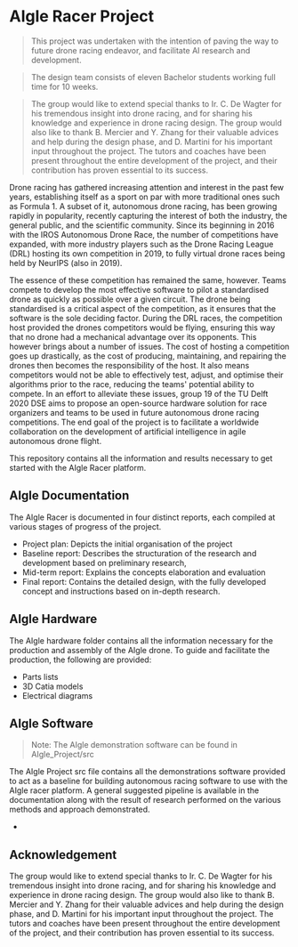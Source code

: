 # AIgle Racer Project

> This project was undertaken with the intention of paving the way to future drone racing endeavor, and facilitate AI research and development.

> The design team consists of eleven Bachelor students working full time for 10 weeks. 

> The group would like to extend special thanks to Ir. C. De Wagter for his tremendous insight into drone racing, and for sharing his knowledge and experience in drone racing design. The group would also like to thank B. Mercier and Y. Zhang for their valuable advices and help during the design phase, and D. Martini for his important input throughout the project. The tutors and coaches have been present throughout the entire development of the project, and their contribution has proven essential to its success. 

Drone racing has gathered increasing attention and interest in the past few years, establishing itself as a sport on par with more traditional ones such as Formula 1. A subset of it, autonomous drone racing, has been growing rapidly in popularity, recently capturing the interest of both the industry, the general public, and the scientific community. Since its beginning in 2016 with the IROS Autonomous Drone Race, the number of competitions have expanded, with more industry players such as the Drone Racing League (DRL) hosting its own competition in 2019, to fully virtual drone races being held by NeurIPS (also in 2019). 

The essence of these competition has remained the same, however. Teams compete to develop the most effective software to pilot a standardised drone as quickly as possible over a given circuit. The drone being standardised is a critical aspect of the competition, as it ensures that the software is the sole deciding factor. During the DRL races, the competition host provided the drones competitors would be flying, ensuring this way that no drone had a mechanical advantage over its opponents. This however brings about a number of issues. The cost of hosting a competition goes up drastically, as the cost of producing, maintaining, and repairing the drones then becomes the responsibility of the host. It also means competitors would not be able to effectively test, adjust, and optimise their algorithms prior to the race, reducing the teams' potential ability to compete. In an effort to alleviate these issues, group 19 of the TU Delft 2020 DSE aims to propose an open-source hardware solution for race organizers and teams to be used in future autonomous drone racing competitions. The end goal of the project is to facilitate a worldwide collaboration on the development of artificial intelligence in agile autonomous drone flight. 

This repository contains all the information and results necessary to get started with the AIgle Racer platform. 

## AIgle Documentation
The AIgle Racer is documented in four distinct reports, each compiled at various stages of progress of the project.
  - Project plan: Depicts the initial organisation of the project
  - Baseline report: Describes the structuration of the research and development based on preliminary research,
  - Mid-term report: Explains the concepts elaboration and evaluation
  - Final report: Contains the detailed design, with the fully developed concept and instructions based on in-depth research.

## AIgle Hardware
The AIgle hardware folder contains all the information necessary for the production and assembly of the AIgle drone. To guide and facilitate the production, the following are provided:
  - Parts lists
  - 3D Catia models
  - Electrical diagrams

## AIgle Software
> Note: The AIgle demonstration software can be found in AIgle_Project/src

The AIgle Project src file contains all the demonstrations software provided to act as a baseline for building autonomous racing software to use with the AIgle racer platform. A general suggested pipeline is available in the documentation along with the result of research performed on the various methods and approach demonstrated.

  - 


## Acknowledgement
The group would like to extend special thanks to Ir. C. De Wagter for his tremendous insight into drone racing, and for sharing his knowledge and experience in drone racing design. The group would also like to thank B. Mercier and Y. Zhang for their valuable advices and help during the design phase, and D. Martini for his important input throughout the project. The tutors and coaches have been present throughout the entire development of the project, and their contribution has proven essential to its success. 


